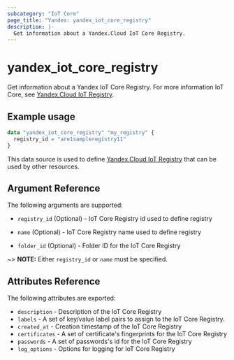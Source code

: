 ```yaml
---
subcategory: "IoT Core"
page_title: "Yandex: yandex_iot_core_registry"
description: |-
  Get information about a Yandex.Cloud IoT Core Registry.
---
```



# yandex_iot_core_registry




Get information about a Yandex IoT Core Registry. For more information IoT Core, see [Yandex.Cloud IoT Registry](https://cloud.yandex.com/docs/iot-core/quickstart).

## Example usage

```terraform
data "yandex_iot_core_registry" "my_registry" {
  registry_id = "are1sampleregistry11"
}
```

This data source is used to define [Yandex.Cloud IoT Registry](https://cloud.yandex.com/docs/iot-core/quickstart) that can be used by other resources.

## Argument Reference

The following arguments are supported:

* `registry_id` (Optional) - IoT Core Registry id used to define registry

* `name` (Optional) - IoT Core Registry name used to define registry

* `folder_id` (Optional) - Folder ID for the IoT Core Registry

~> **NOTE:** Either `registry_id` or `name` must be specified.

## Attributes Reference

The following attributes are exported:

* `description` - Description of the IoT Core Registry
* `labels` - A set of key/value label pairs to assign to the IoT Core Registry.
* `created_at` - Creation timestamp of the IoT Core Registry
* `certificates` - A set of certificate's fingerprints for the IoT Core Registry
* `passwords` - A set of passwords's id for the IoT Core Registry
* `log_options` - Options for logging for IoT Core Registry
